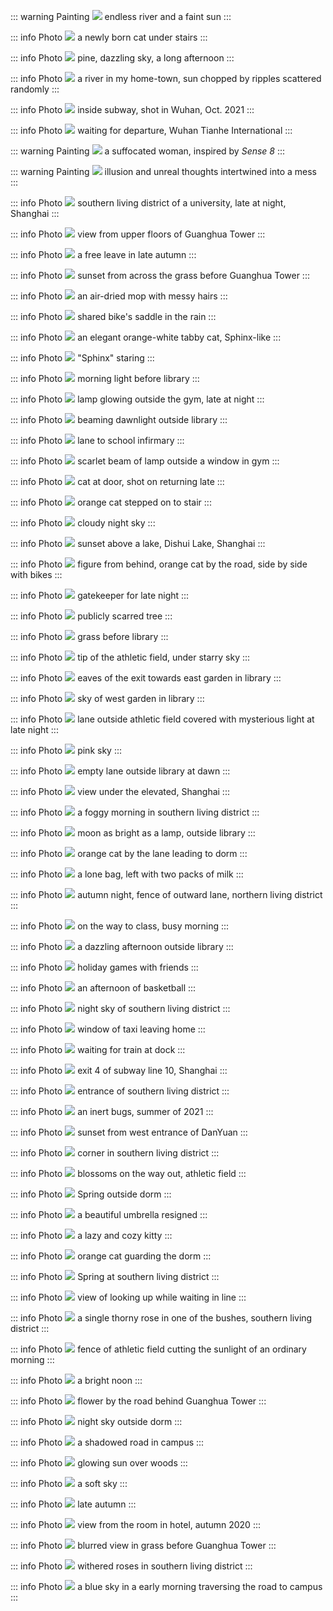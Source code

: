 ::: warning Painting
![](/_images/End%20pic.png)
endless river and a faint sun
:::

::: info Photo
![](/_images/IMG_1207.jpeg)
a newly born cat under stairs
::: 

::: info Photo
![](/_images/IMG_1407.jpeg)
pine, dazzling sky, a long afternoon
:::

::: info Photo
![](/_images/IMG_1432.jpeg)
a river in my home-town, sun chopped by ripples scattered randomly
:::

::: info Photo
![](/_images/IMG_1561.jpeg)
inside subway, shot in Wuhan, Oct. 2021
:::

::: info Photo
![](/_images/IMG_1566.jpeg)
waiting for departure, Wuhan Tianhe International
:::

::: warning Painting
![](/_images/IMG_1615.png)
a suffocated woman, inspired by _Sense 8_
:::

::: warning Painting
![](/_images/IMG_1644.png)
illusion and unreal thoughts intertwined into a mess
:::

::: info Photo
![](/_images/IMG_1824.jpeg)
southern living district of a university, late at night, Shanghai
:::

::: info Photo
![](/_images/IMG_1850.jpeg)
view from upper floors of Guanghua Tower 
:::

::: info Photo
![](/_images/IMG_1861.jpeg)
a free leave in late autumn
:::

::: info Photo
![](/_images/IMG_1863.jpeg)
sunset from across the grass before Guanghua Tower
:::

::: info Photo
![](/_images/IMG_1921.jpeg)
an air-dried mop with messy hairs
:::

::: info Photo
![](/_images/IMG_1925.jpeg)
shared bike's saddle in the rain
:::

::: info Photo
![](/_images/IMG_1932.jpeg)
an elegant orange-white tabby cat, Sphinx-like
:::

::: info Photo
![](/_images/IMG_1935.jpeg)
"Sphinx" staring
:::

::: info Photo
![](/_images/IMG_1963.jpeg)
morning light before library
:::

::: info Photo
![](/_images/IMG_1966.jpeg)
lamp glowing outside the gym, late at night
:::

::: info Photo
![](/_images/IMG_1970.jpeg)
beaming dawnlight outside library
:::

::: info Photo
![](/_images/IMG_1977.jpeg)
lane to school infirmary
:::

::: info Photo
![](/_images/IMG_1982.jpeg)
scarlet beam of lamp outside a window in gym
:::

::: info Photo
![](/_images/IMG_1984.jpeg)
cat at door, shot on returning late 
::: 

::: info Photo
![](/_images/IMG_1985.jpeg)
orange cat stepped on to stair
:::

::: info Photo
![](/_images/IMG_1989.jpeg)
cloudy night sky
:::

::: info Photo
![](/_images/IMG_2001.jpeg)
sunset above a lake, Dishui Lake, Shanghai
:::

::: info Photo
![](/_images/IMG_2020.jpeg)
figure from behind, orange cat by the road, side by side with bikes
:::

::: info Photo
![](/_images/IMG_2058.jpeg)
gatekeeper for late night
:::

::: info Photo
![](/_images/IMG_2067.jpeg)
publicly scarred tree
:::

::: info Photo
![](/_images/IMG_2070.jpeg)
grass before library
:::

::: info Photo
![](/_images/IMG_2079.jpeg)
tip of the athletic field, under starry sky
:::

::: info Photo
![](/_images/IMG_2086.jpeg)
eaves of the exit towards east garden in library
:::

::: info Photo
![](/_images/IMG_2108.jpeg)
sky of west garden in library
:::

::: info Photo
![](/_images/IMG_2124.jpeg)
lane outside athletic field covered with mysterious light at late night
:::

::: info Photo
![](/_images/IMG_2135.jpeg)
pink sky
:::

::: info Photo
![](/_images/IMG_2138.jpeg)
empty lane outside library at dawn
:::

::: info Photo
![](/_images/IMG_2144.jpeg)
view under the elevated, Shanghai
:::

::: info Photo
![](/_images/IMG_2149.jpeg)
a foggy morning in southern living district
:::

::: info Photo
![](/_images/IMG_2152.jpeg)
moon as bright as a lamp, outside library
:::

::: info Photo
![](/_images/IMG_2184.jpeg)
orange cat by the lane leading to dorm
:::

::: info Photo
![](/_images/IMG_2185.jpg)
a lone bag, left with two packs of milk
:::

::: info Photo
![](/_images/IMG_2201.jpeg)
autumn night, fence of outward lane, northern living district
:::

::: info Photo
![](/_images/IMG_2208.jpeg)
on the way to class, busy morning
:::

::: info Photo
![](/_images/IMG_2216.jpeg)
a dazzling afternoon outside library
:::

::: info Photo
![](/_images/IMG_2248.jpg)
holiday games with friends
:::

::: info Photo
![](/_images/IMG_2272.jpeg)
an afternoon of basketball
:::

::: info Photo
![](/_images/IMG_2274.jpeg)
night sky of southern living district
:::

::: info Photo
![](/_images/IMG_2330.jpeg)
window of taxi leaving home
:::

::: info Photo
![](/_images/IMG_2355.jpeg)
waiting for train at dock
:::

::: info Photo
![](/_images/IMG_2360.jpeg)
exit 4 of subway line 10, Shanghai
:::

::: info Photo
![](/_images/IMG_2361.jpeg)
entrance of southern living district
:::

::: info Photo
![](/_images/IMG_2444.jpeg)
an inert bugs, summer of 2021
:::

::: info Photo
![](/_images/IMG_2446.jpeg)
sunset from west entrance of DanYuan
:::

::: info Photo
![](/_images/IMG_2448.jpeg)
corner in southern living district
:::

::: info Photo
![](/_images/IMG_2450.jpeg)
blossoms on the way out, athletic field
:::

::: info Photo
![](/_images/IMG_2459.jpeg)
Spring outside dorm
:::

::: info Photo
![](/_images/IMG_2482.jpeg)
a beautiful umbrella resigned
:::

::: info Photo
![](/_images/IMG_2638.jpeg)
a lazy and cozy kitty
:::

::: info Photo
![](/_images/IMG_2639.jpeg)
orange cat guarding the dorm
:::

::: info Photo
![](/_images/IMG_2641.jpeg)
Spring at southern living district
:::

::: info Photo
![](/_images/IMG_2670.jpeg)
view of looking up while waiting in line
:::

::: info Photo
![](/_images/IMG_5851.heic)
a single thorny rose in one of the bushes, southern living district
:::

::: info Photo
![](/_images/IMG_6209.heic)
fence of athletic field cutting the sunlight of an ordinary morning
:::

::: info Photo
![](/_images/IMG_6225.HEIC)
a bright noon
:::

::: info Photo
![](/_images/IMG_6645.HEIC)
flower by the road behind Guanghua Tower
:::

::: info Photo
![](/_images/IMG_7152.HEIC)
night sky outside dorm 
:::

::: info Photo
![](/_images/IMG_7756.HEIC)
a shadowed road in campus
:::

::: info Photo
![](/_images/IMG_7832.heic)
glowing sun over woods
:::

::: info Photo
![](/_images/IMG_8223.heic)
a soft sky
:::

::: info Photo
![](/_images/IMG_8808.HEIC)
late autumn
:::

::: info Photo
![](/_images/IMG_9278.heic)
view from the room in hotel, autumn 2020
:::

::: info Photo
![](/_images/IMG_9297.heic)
blurred view in grass before Guanghua Tower
:::

::: info Photo
![](/_images/IMG_9653.HEIC)
withered roses in southern living district 
:::

::: info Photo
![](/_images/Lamp.jpg)
a blue sky in a early morning traversing the road to campus
:::

